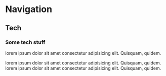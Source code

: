 # Navigation
## Tech
### Some tech stuff
lorem ipsum dolor sit amet consectetur adipisicing elit. Quisquam, quidem.


lorem ipsum dolor sit amet consectetur adipisicing elit. Quisquam, quidem.  lorem ipsum dolor sit amet consectetur adipisicing elit. Quisquam, quidem. 
